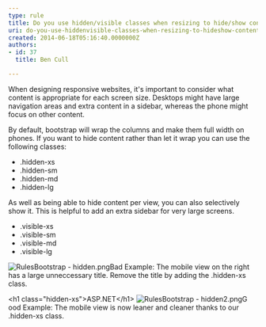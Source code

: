 ```yaml
---
type: rule
title: Do you use hidden/visible classes when resizing to hide/show content?
uri: do-you-use-hiddenvisible-classes-when-resizing-to-hideshow-content
created: 2014-06-18T05:16:40.0000000Z
authors:
- id: 37
  title: Ben Cull

---
```


 
When designing responsive websites, it's important to consider what content is appropriate for each screen size. Desktops might have large navigation areas and extra content in a sidebar, whereas the phone might focus on other content.
 
By default, bootstrap will wrap the columns and make them full width on phones. If you want to hide content rather than let it wrap you can use the following classes:

- .hidden-xs
- .hidden-sm
- .hidden-md
- .hidden-lg


As well as being able to hide content per view, you can also selectively show it. This is helpful to add an extra sidebar for very large screens.

- .visible-xs
- ​.visible-sm
- .visible-md
- .visible-lg

![RulesBootstrap - hidden.png](/PublishingImages/RulesBootstrap%20-%20hidden.png)​Bad Example: The mobile view on the right has a large unneccessary title.
Remove the title by adding the .hidden-xs class.

&lt;h1 class="hidden-xs"&gt;ASP.NET&lt;/h1&gt;​
![RulesBootstrap - hidden2.png](/PublishingImages/RulesBootstrap%20-%20hidden2.png)G​ood Example: The mobile view is now leaner and cleaner thanks to our .hidden-xs class.​  
